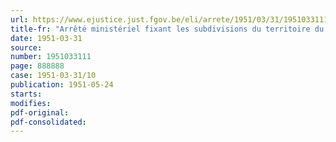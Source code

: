 ```yaml
---
url: https://www.ejustice.just.fgov.be/eli/arrete/1951/03/31/1951033111/justel
title-fr: "Arrêté ministériel fixant les subdivisions du territoire du royaume sous le rapport du service des mines."
date: 1951-03-31
source:
number: 1951033111
page: 888888
case: 1951-03-31/10
publication: 1951-05-24
starts:
modifies:
pdf-original:
pdf-consolidated:
---
```


